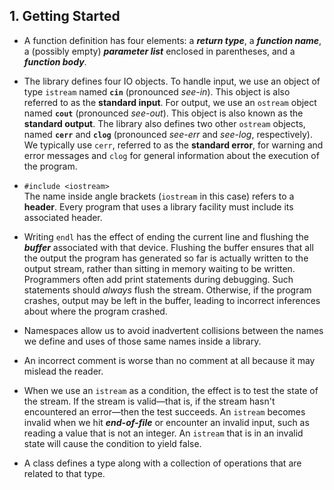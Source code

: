 ## 1. Getting Started

- A function definition has four elements: a ***return type***, a ***function name***, a (possibly empty) ***parameter list*** enclosed in parentheses, and a ***function body***.

- The library defines four IO objects. To handle input, we use an object of type `istream` named **`cin`** (pronounced *see-in*). This object is also referred to as the **standard input**. For output, we use an `ostream` object named **`cout`** (pronounced *see-out*). This object is also known as the **standard output**. The library also defines two other `ostream` objects, named **`cerr`** and **`clog`** (pronounced *see-err* and *see-log*, respectively). We typically use `cerr`, referred to as the **standard error**, for warning and error messages and `clog` for general information about the execution of the program.


- `#include <iostream>`  
The name inside angle brackets (`iostream` in this case) refers to a **header**. Every program that uses a library facility must include its associated header.

- Writing `endl` has the effect of ending the current line and flushing the ***buffer*** associated with that device. Flushing the buffer ensures that all the output the program has generated so far is actually written to the output stream, rather than sitting in memory waiting to be written.  
Programmers often add print statements during debugging. Such statements should *always* flush the stream. Otherwise, if the program crashes, output may be left in the buffer, leading to incorrect inferences about where the program crashed.

- Namespaces allow us to avoid inadvertent collisions between the names we define and uses of those same names inside a library.

- An incorrect comment is worse than no comment at all because it may mislead the reader.

- When we use an `istream` as a condition, the effect is to test the state of the stream. If the stream is valid&mdash;that is, if the stream hasn't encountered an error&mdash;then the test succeeds. An `istream` becomes invalid when we hit ***end-of-file*** or encounter an invalid input, such as reading a value that is not an integer. An `istream` that is in an invalid state will cause the condition to yield false.

- A class defines a type along with a collection of operations that are related to that type.
